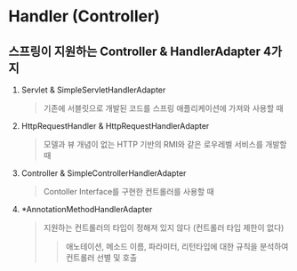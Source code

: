 # Handler (Controller)

## 스프링이 지원하는 Controller & HandlerAdapter 4가지

1. Servlet & SimpleServletHandlerAdapter
   > 기존에 서블릿으로 개발된 코드를 스프링 애플리케이션에 가져와 사용할 때
2. HttpRequestHandler & HttpRequestHandlerAdapter
   > 모델과 뷰 개념이 없는 HTTP 기반의 RMI와 같은 로우레벨 서비스를 개발할 때
3. Controller & SimpleControllerHandlerAdapter
   > Contoller Interface를 구현한 컨트롤러를 사용할 때
4. \*AnnotationMethodHandlerAdapter
   > 지원하는 컨트롤러의 타입이 정해져 있지 않다 (컨트롤러 타입 제한이 없다)
   >
   > > 애노테이션, 메소드 이름, 파라미터, 리턴타입에 대한 규칙을 분석하여 컨트롤러 선별 및 호출
